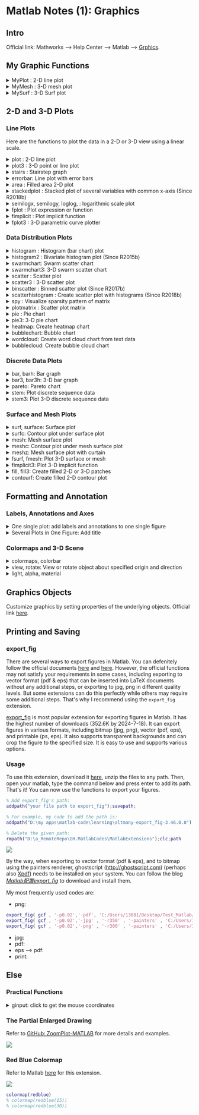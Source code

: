 # Matlab Notes (1): Graphics 

## Intro 

Official link: Mathworks --> Help Center --> Matlab --> [Grphics](https://www.mathworks.com/help/releases/R2022a/matlab/graphics.html?s_tid=CRUX_lftnav). 

## My Graphic Functions 

<!-- details begin -->
<details>
<summary><span class='Word'>MyPlot </span>: 2-D line plot</summary>

源代码：[here](https://github.com/YiDingg/Matlab/blob/main/MyPlot.m)

<div class="center"><img src="https://imagebank-0.oss-cn-beijing.aliyuncs.com/VS-PicGo/2024-07-24-19-58-16_MatlabNotes(1)-Graphics.png"/></div>

</details>

<!-- details begin -->
<details>
<summary><span class='Word'>MyMesh </span>: 3-D mesh plot</summary>

源代码：[here](https://github.com/YiDingg/Matlab/blob/main/MyMesh.m)

<!-- <div class="center"><img src="https://imagebank-0.oss-cn-beijing.aliyuncs.com/VS-PicGo/2024-07-24-20-52-34_MatlabNotes(1)-Graphics.png"/></div> -->
<div class="center"><img src="https://imagebank-0.oss-cn-beijing.aliyuncs.com/VS-PicGo/2024-07-24-21-03-47_MatlabNotes(1)-Graphics.jpg"/></div>

</details>

<!-- details begin -->
<details>
<summary><span class='Word'>MySurf </span>: 3-D Surf plot</summary>

源代码：[here](https://github.com/YiDingg/Matlab/blob/main/MySurf.m)

<div class="center"><img src="https://imagebank-0.oss-cn-beijing.aliyuncs.com/VS-PicGo/2024-07-24-21-03-37_MatlabNotes(1)-Graphics.png"/></div>

</details>

## 2-D and 3-D Plots

### Line Plots

Here are the functions to plot the data in a 2-D or 3-D view using a linear scale. 

<!-- details begin -->
<details>
<summary><span class='Word'> plot </span>: 2-D line plot</summary>

Official link [here](https://www.mathworks.com/help/releases/R2022a/matlab/ref/plot.html). And you can refer [here](https://www.mathworks.com/help/releases/R2022a/matlab/ref/matlab.graphics.chart.primitive.line-properties.html) for more line properties. 

<div class="center"><img src="https://imagebank-0.oss-cn-beijing.aliyuncs.com/VS-PicGo/2024-07-18-23-56-26_MatlabNotes(1)-Graphics.png"/></div>
<!-- <div class="center"><img src="https://imagebank-0.oss-cn-beijing.aliyuncs.com/VS-PicGo/2024-07-20-23-56-40_MatlabNotes(1)-Graphics.png"/></div> -->
<div class="center"><img src="https://imagebank-0.oss-cn-beijing.aliyuncs.com/VS-PicGo/2024-07-21-00-22-45_MatlabNotes(1)-Graphics.jpg"/></div>

```matlab
x = linspace(0,pi,50);
y_1 = sin(x);
y_2 = cos(x);
y_3 = cos(x.^2/5);
line_1 = plot(x,y_1)
hold on
line_2 = plot(x,y_2)
line_3 = plot(x,y_3)
hold off

% set axes properties

title('Title here, $y = f(x)$','Interpreter','latex')
xlabel('x axis')
ylabel('y axis')
text(x(4),y_1(4),'text')
% legend("y_1 = sin(x)",'y_2 = cos(x)','y_3 = cos(x^2/5)','Location','northoutside')
legend('$y_1 = sin(x)$','$y_2 = cos(x)$','$y_3 = cos(\frac{x^2}{5})$','Interpreter', 'latex', 'Location', 'best')
grid on % show the grid
axis on % show the axis
set(gca, 'YLimitMethod','padded', 'XLimitMethod','padded')

% set line properties

line_1.LineWidth = 1.3;
line_1.Color = 'blue';
line_1.Marker = '.';
line_1.MarkerSize = 8;
line_1.MarkerEdgeColor = 'b';

line_2.LineWidth = 1.3;
line_2.Color = 'red';
line_2.Marker = ">";
line_2.MarkerSize = 8;
line_2.MarkerEdgeColor = 'r';
line_2.MarkerIndices = 1:3:length(y_2); % set marker inteval 3

line_3.LineWidth = 1.3;
line_3.Color = 'black';
line_3.Marker = 's';
line_3.MarkerSize = 8;
line_3.MarkerFaceColor = 'yellow'
line_3.MarkerEdgeColor = 'black';
```
<!-- <div class="center"><img src="https://imagebank-0.oss-cn-beijing.aliyuncs.com/VS-PicGo/2024-07-18-21-41-47_MatlabNotes(1)-Graphics.png"/></div> -->
<!-- <div class="center"><img src="https://imagebank-0.oss-cn-beijing.aliyuncs.com/VS-PicGo/2024-07-18-22-05-30_MatlabNotes(1)-Graphics.png"/></div> -->
<!-- <div class="center"><img src="https://imagebank-0.oss-cn-beijing.aliyuncs.com/VS-PicGo/2024-07-18-22-39-44_MatlabNotes(1)-Graphics.png"/></div> -->

```matlab
x = linspace(0,25, 100);
y = sin(x/2);
r = x.^2/2;

ax = gca
yyaxis(ax,"left")
plot(x,y)
ylabel('Left Side')
hold on
yyaxis(ax,"right")
rl = ylabel('Right Side')
rl.Rotation = -90
rl.Position = [28  180]
plot(x,r)
hold off

title('Plots with Different y-Scales')
xlabel('Values from 0 to 25')

print2eps('C:/Users/13081/Desktop/Test_Matlab/Example_yyaxis')
eps2pdf('C:/Users/13081/Desktop/Test_Matlab/Example_yyaxis.eps','C:/Users/13081/Desktop/Test_Matlab/Example_yyaxis.pdf')
```

Refer [here](https://www.mathworks.com/help/releases/R2022a/matlab/examples.html?s_tid=CRUX_topnav&category=line-plots) for more examples. 


</details>

<!-- details begin -->
<details>
<summary><span class='Word'> plot3 </span>: 3-D point or line plot</summary>

Official link [here](https://www.mathworks.com/help/releases/R2022a/matlab/ref/plot3.html).
<div class="center"><img src="https://imagebank-0.oss-cn-beijing.aliyuncs.com/VS-PicGo/2024-07-18-22-19-45_MatlabNotes(1)-Graphics.png"/></div>

```matlab
t = 0:pi/500:pi;
xt1 = sin(t).*cos(10*t);
yt1 = sin(t).*sin(10*t);
zt1 = cos(t);

xt2 = sin(t).*cos(12*t);
yt2 = sin(t).*sin(12*t);
zt2 = cos(t);

p1 = plot3(xt1,yt1,zt1)
hold on 
p2 = plot3(xt2,yt2,zt2)
hold off

p1.LineWidth = 1.3;
p1.Color = 'blue';
p1.Marker = 'none';

p2.LineWidth = 1.3;
p2.Color = 'red';
p2.Marker = 'none';
```
</details>

<!-- details begin -->
<details>
<summary><span class='Word'>stairs </span>: Stairstep graph</summary>

Official link [here](https://www.mathworks.com/help/releases/R2022a/matlab/ref/stairs.html).
<div class="center"><img src="https://imagebank-0.oss-cn-beijing.aliyuncs.com/VS-PicGo/2024-07-18-22-44-05_MatlabNotes(1)-Graphics.png"/></div>

```matlab
X = linspace(0,1,30)';
Y = [cos(10*X), exp(X).*sin(10*X)];
h = stairs(X,Y);
hold on 
line = plot(X(:,1),Y(:,1))
hold off

h(1).Marker = 'o';
h(1).MarkerSize = 4;
h(1).LineStyle = "-."
h(2).Marker = 'o';
h(2).MarkerFaceColor = 'm';
```
</details>
<!-- details begin -->
<details>
<summary><span class='Word'> errorbar</span>: Line plot with error bars</summary>

Official link [here](https://www.mathworks.com/help/releases/R2022a/matlab/ref/errorbar.html).
<div class="center"><img src="https://imagebank-0.oss-cn-beijing.aliyuncs.com/VS-PicGo/2024-07-18-22-53-34_MatlabNotes(1)-Graphics.png"/></div>

```matlab
x = 1:10:100;
y = [20 30 45 40 60 65 80 75 95 90]; 
err = [5 8 2 9 3 3 8 3 9 3];
bar1 = errorbar(x,y,err)
hold on
y = 50*sin(x) + 50
err = [4 3 5 3 5 3 6 4 3 3];
bar2 = errorbar(x,y,err,'both','o')
x = 1:10:100;
y = [20 30 45 40 60 65 80 75 95 90];
yneg = [1 3 5 3 5 3 6 4 3 3];
ypos = [2 5 3 5 2 5 2 2 5 5];
xneg = [1 3 5 3 5 3 6 4 3 3];
xpos = [2 5 3 5 2 5 2 2 5 5];
bar3 = errorbar(x,y,yneg,ypos,xneg,xpos,'s')
hold off

bar1.LineWidth = 1.3;
bar1.Color = 'b'

bar3.MarkerSize = 10
bar3.MarkerEdgeColor = 'red'
```
</details>
<!-- details begin -->
<details>
<summary><span class='Word'> area </span>: Filled area 2-D plot</summary>

Official link [here](https://www.mathworks.com/help/releases/R2022a/matlab/ref/area.html).
<div class="center"><img src="https://imagebank-0.oss-cn-beijing.aliyuncs.com/VS-PicGo/2024-07-18-23-02-45_MatlabNotes(1)-Graphics.png"/></div>

```matlab
Y = [1, 5, 3;
     3, 2, 7;
     1, 5, 3;
     2, 6, 1];
Z = [1 3 2 3];
figure
basevalue = -4;
a = area(Y,basevalue)

a(1).LineWidth = 6
a(1).LineStyle = '--'
a(1).FaceColor = 'red'
a(2).FaceColor = 'blue'
a(2).FaceAlpha = 0.4
a(3).FaceColor = [0.4 0.4 0.4]

ax = gca; % current axes
ax.XGrid = 'on';
ax.Layer = 'top';   % put ax at the top layer (then you can see the grid)
```
</details>
<!-- details begin -->
<details>
<summary><span class='Word'> stackedplot </span>: Stacked plot of several variables with common x-axis (Since R2018b)</summary>

Official link [here]().
<div class="center"><img src="https://imagebank-0.oss-cn-beijing.aliyuncs.com/VS-PicGo/2024-07-18-23-57-30_MatlabNotes(1)-Graphics.png"/></div>

```matlab
X = 0:1:20
Y = randi(100,21,3) % create a 6*3 matrix, whose entries are random numbers in [1,100]
s = stackedplot(X,Y);
s.Title = 'Title here'
s.DisplayLabels = {'RH (%)','T/K','P (in Hg)'}  % use '{}' instead of '[]'
s.LineWidth = 1.3
s.LineProperties(1).LineWidth = 5
s.LineProperties(2).PlotType = 'scatter';
s.LineProperties(3).PlotType = 'stairs';
```
</details>

<!-- details begin -->
<details>
<summary><span class='Word'> semilogx, semilogy, loglog, </span>: logarithmic scale plot</summary>

Official link [here](https://www.mathworks.com/help/releases/R2022a/matlab/ref/loglog.html).
<div class="center"><img src="https://imagebank-0.oss-cn-beijing.aliyuncs.com/VS-PicGo/2024-07-19-00-05-06_MatlabNotes(1)-Graphics.png"/></div>

```matlab
x=1:1000;
y=x.^2+exp(x);
subplot(2,2,1)
plot(x,y,'r-')
subplot(2,2,2)
semilogx(x,y,'b-')
subplot(2,2,3)
semilogy(x,y,'m-')
subplot(2,2,4)
loglog(x,y,'k-')
```

</details>

<!-- details begin -->
<details>
<summary><span class='Word'> fplot </span>: Plot expression or function</summary>

Official link [here](https://www.mathworks.com/help/releases/R2022a/matlab/ref/fplot.html).
<div class="center"><img src="https://imagebank-0.oss-cn-beijing.aliyuncs.com/VS-PicGo/2024-07-19-00-11-41_MatlabNotes(1)-Graphics.png"/></div>

```matlab
% Use array operators instead of matrix operators for the best performance. For example, use .* (times) instead of * (mtimes).

subplot(2,2,1)
fplot(@(x) exp(x),[-3 0],'b')
hold on
fplot(@(x) cos(x),[0 3],'b')
hold off
grid on

subplot(2,2,2)
xt = @(t) cos(3*t);
yt = @(t) sin(2*t);
fplot(xt,yt)

subplot(2,2,3)
fp = fplot(@(x) sin(x))
fp.LineStyle = ':';
fp.Color = 'r';
fp.Marker = 'x';
fp.MarkerEdgeColor = 'b';

subplot(2,2,4)
fplot(@sin,[-2*pi 2*pi])
grid on
title('sin(x) from -2\pi to 2\pi')
xlabel('x');
ylabel('y');
ax = gca;
ax.XTick = -2*pi:pi/2:2*pi;
ax.XTickLabel = {'-2\pi','-3\pi/2','-\pi','-\pi/2','0','\pi/2','\pi','3\pi/2','2\pi'};
```
</details>

<!-- details begin -->
<details>
<summary><span class='Word'> fimplicit </span>: Plot implicit function</summary>

Official link [here](https://www.mathworks.com/help/releases/R2022a/matlab/ref/fimplicit.html).
<!-- <div class="center"><img src="https://imagebank-0.oss-cn-beijing.aliyuncs.com/VS-PicGo/2024-07-19-12-48-24_MatlabNotes(1)-Graphics.png"/></div> -->
<div class="center"><img src="https://imagebank-0.oss-cn-beijing.aliyuncs.com/VS-PicGo/2024-07-19-12-51-51_MatlabNotes(1)-Graphics.png"/></div>

```matlab
% Use array operators instead of matrix operators for the best performance. For example, use .* (times) instead of * (mtimes).

figure

fp = fimplicit(@(x,y) y.*sin(x) + x.*cos(y) - 1, [-7 7 -7 7])
hold on 
f2 = @(x,y) x.^2 + y.^2 - 8;
fimplicit(f2,'g','LineWidth',2)
hold off

axis square
fp.Color = 'r';
fp.LineStyle = '--';
fp.LineWidth = 2;
```
</details>

<!-- details begin -->
<details>
<summary><span class='Word'> fplot3 </span>: 3-D parametric curve plotter</summary>

Official link [here](https://www.mathworks.com/help/releases/R2022a/matlab/ref/fplot3.html).
<div class="center"><img src="https://imagebank-0.oss-cn-beijing.aliyuncs.com/VS-PicGo/2024-07-19-12-55-51_MatlabNotes(1)-Graphics.png"/></div>

```matlab
fplot3(@(t)sin(t), @(t)cos(t), @(t)t, [0 2*pi], 'LineWidth', 2)
hold on
fplot3(@(t)sin(t), @(t)cos(t), @(t)t, [2*pi 4*pi], '--or')
fplot3(@(t)sin(t), @(t)cos(t), @(t)t, [4*pi 6*pi], '-.*c')
hold off
```

</details>

### Data Distribution Plots

<!-- details begin -->
<details>
<summary><span class='Word'> histogram </span>: Histogram (bar chart) plot</summary>

Official link [here](https://www.mathworks.com/help/releases/R2022a/matlab/ref/matlab.graphics.chart.primitive.histogram.html).
<div class="center"><img src="https://imagebank-0.oss-cn-beijing.aliyuncs.com/VS-PicGo/2024-07-19-13-11-41_MatlabNotes(1)-Graphics.png"/></div>

```matlab
subplot(1,2,1)
x = randn(10000,1);
y = 1 + randn(5000,1);
h = histogram(x);
hold on

hh = histogram(y);

hold off

h.BinWidth = 0.5;
h.Normalization = 'probability'; % use probability normalization (概率归一化)
h.FaceColor = 'r';
h.EdgeColor = [0 0.5 0.5];

hh.BinWidth = 0.5;
hh.Normalization = 'probability'; % use probability normalization (概率归一化)


% bar chart information
h.Values
h.BinEdges
h.BinCounts

subplot(1,2,2)
h = histogram(x);
hold on
hh = histogram(y);
hold off

h.NumBins = 30;
hh.NumBins = 30;
```
</details>

<!-- details begin -->
<details>
<summary><span class='Word'> histogram2 </span>: Bivariate histogram plot (Since R2015b)</summary>

Official link [here](https://www.mathworks.com/help/releases/R2022a/matlab/ref/matlab.graphics.chart.primitive.histogram2.html).
<div class="center"><img src="https://imagebank-0.oss-cn-beijing.aliyuncs.com/VS-PicGo/2024-07-19-13-29-50_MatlabNotes(1)-Graphics.png"/></div>

```matlab
figure

ax1 = subplot(2,1,1)
x = randn(1000,1);
y = randn(1000,1);
h = histogram2(x, y);

h.NumBins = [30 20];
h.FaceColor = 'flat';
cb = colorbar;
cb.Location = 'eastoutside';
cb.LimitsMode = "auto";

ax2 = subplot(2,1,2)
histogram2(x, y, [30 20], 'DisplayStyle','tile', 'ShowEmptyBins','on');

ax1.FontSize = 20;
ax2.LineWidth = 8;
```
</details>

<!-- details begin -->
<details>
<summary><span class='Word'> swarmchart</span>: Swarm scatter chart</summary>

Official link [here](https://www.mathworks.com/help/releases/R2022a/matlab/ref/swarmchart.html).
<div class="center"><img src="https://imagebank-0.oss-cn-beijing.aliyuncs.com/VS-PicGo/2024-07-24-20-01-53_MatlabNotes(1)-Graphics.png"/></div>

```matlab
x1 = ones(1,500);
x2 = 2 * ones(1,500);
x3 = 3 * ones(1,500);
y1 = 2 * randn(1,500);
y2 = [randn(1,250) randn(1,250) + 4];
y3 = 5 * randn(1,500) + 5;

s1 = swarmchart(x1,y1,5)
hold on
swarmchart(x2,y2,5)
swarmchart(x3,y3,5)
hold off

s1.SizeData = linspace(0.1,20,500)
s1.MarkerEdgeColor = 'b'
```
</details>

<!-- details begin -->
<details>
<summary><span class='Word'> swarmchart3</span>: 	3-D swarm scatter chart</summary>

Official link [here](https://www.mathworks.com/help/releases/R2022a/matlab/ref/swarmchart3.html).
<div class="center"><img src="https://imagebank-0.oss-cn-beijing.aliyuncs.com/VS-PicGo/2024-07-19-21-12-13_MatlabNotes(1)-Graphics.png"/></div>

```matlab
x = [zeros(1,500) ones(1,500)];
y = randi(2,1,1000);
z = randn(1,1000).^2;
c = sqrt(z);
swarmchart3(x,y,z,50,c,'filled');
cb = colorbar;
cb.Location = 'eastoutside'
```
</details>

<!-- details begin -->
<details>
<summary><span class='Word'> scatter </span>: Scatter plot</summary>

Official link [here](https://www.mathworks.com/help/releases/R2022a/matlab/ref/scatter.html).
<div class="center"><img src="https://imagebank-0.oss-cn-beijing.aliyuncs.com/VS-PicGo/2024-07-19-13-36-02_MatlabNotes(1)-Graphics.png"/></div>

```matlab
figure 
x = linspace(0,3*pi,200);
y = cos(x) + rand(1,200);
sc = scatter(x,y);

sc.SizeData = linspace(1,100,200);
sc.CData = linspace(1,10,length(x));
sc.MarkerFaceColor = "flat"
```
</details>

<!-- details begin -->
<details>
<summary><span class='Word'> scatter3 </span>: 3-D scatter plot </summary>

Official link [here](https://www.mathworks.com/help/releases/R2022a/matlab/ref/scatter3.html).
<div class="center"><img src="https://imagebank-0.oss-cn-beijing.aliyuncs.com/VS-PicGo/2024-07-19-18-20-43_MatlabNotes(1)-Graphics.png"/></div>

```matlab
z = linspace(0,4*pi,250);
x = 2*cos(z) + rand(1,250);
y = 2*sin(z) + rand(1,250);
sc = scatter3(x,y,z,'filled');

sc.SizeData = linspace(1,20,250);
ax = gca
ax.View = [-30,10];
```
</details>

<!-- details begin -->
<details>
<summary><span class='Word'> binscatter </span>: 	Binned scatter plot (Since R2017b)</summary>

Official link [here](https://www.mathworks.com/help/releases/R2022a/matlab/ref/binscatter.html).
<div class="center"><img src="https://imagebank-0.oss-cn-beijing.aliyuncs.com/VS-PicGo/2024-07-19-20-19-11_MatlabNotes(1)-Graphics.jpg"/></div>

```matlab
x = randn(1e5,1);
y = randn(1e5,1);
graph = binscatter(x,y)

graph.NumBins = [150 150]
graph.ShowEmptyBins = 'on';

ax = gca;
ax.SortMethod = "childorder"
axis(ax,'equal') 
colormap(ax,"hot")


% export_fig is not working for binscatter, so we use print2eps and eps2pdf instead.
% export_fig( gcf , '-png' , '-r200' , '-painters' , 'C:/Users/13081/Desktop/Test_Matlab/Example_binscatter');
% export_fig( gcf , '-png' , '-r200' , '-painters' , 'C:/Users/13081/Desktop/Test_Matlab/Example_binscatter');
print2eps 'C:/Users/13081/Desktop/Test_Matlab/Example_binscatter'
eps2pdf('C:/Users/13081/Desktop/Test_Matlab/Example_binscatter.eps','C:/Users/13081/Desktop/Test_Matlab/Example_binscatter.pdf')
```
</details>

<!-- details begin -->
<details>
<summary><span class='Word'> scatterhistogram </span>: Create scatter plot with histograms (Since R2018b)</summary>

Official link [here](https://www.mathworks.com/help/releases/R2022a/matlab/ref/scatterhistogram.html).
<div class="center"><img src="https://imagebank-0.oss-cn-beijing.aliyuncs.com/VS-PicGo/2024-07-19-21-53-30_MatlabNotes(1)-Graphics.png"/></div>

```matlab
xvalues = [7 6 5 6.5 9 7.5 8.5 7.5 10 8];
yvalues = categorical({'onsale','regular','onsale','onsale', ...
    'regular','regular','onsale','onsale','regular','regular'});
grpvalues = {'Red','Black','Blue','Red','Black','Blue','Red', ...
    'Red','Blue','Black'};
s = scatterhistogram(xvalues,yvalues,'GroupData',grpvalues);

s.Title = 'Shoe Sales';
s.XLabel = 'Shoe Size';
s.YLabel = 'Price';
s.LegendTitle = 'Shoe Color';

s.Color = {'Red','Black','Blue'};
s.BinWidths = 1;
```
</details>

<!-- details begin -->
<details>
<summary><span class='Word'> spy </span>: Visualize sparsity pattern of matrix</summary>

Official link [here](https://www.mathworks.com/help/releases/R2022a/matlab/ref/spy.html).
<div class="center"><img src="https://imagebank-0.oss-cn-beijing.aliyuncs.com/VS-PicGo/2024-07-19-20-31-28_MatlabNotes(1)-Graphics.png"/></div>

```matlab
B = bucky;
spy(B)
```
</details>

<!-- details begin -->
<details>
<summary><span class='Word'> plotmatrix </span>: Scatter plot matrix</summary>

Official link [here](https://www.mathworks.com/help/releases/R2022a/matlab/ref/plotmatrix.html).
<div class="center"><img src="https://imagebank-0.oss-cn-beijing.aliyuncs.com/VS-PicGo/2024-07-19-20-38-03_MatlabNotes(1)-Graphics.png"/></div>

```matlab
X = randn(50,3);  
plotmatrix(X)
```
</details>


<!-- details begin -->
<details>
<summary><span class='Word'>pie </span>: Pie chart</summary>

Official link [here](https://www.mathworks.com/help/releases/R2022a/matlab/ref/pie.html).
<div class="center"><img src="https://imagebank-0.oss-cn-beijing.aliyuncs.com/VS-PicGo/2024-07-19-20-49-59_MatlabNotes(1)-Graphics.png"/></div>

```matlab
X = 1:3;
explode = [0 1 0]
labels = {'Taxes','Expenses','Profit'};
p = pie(X,explode,labels);

t = p(6);
t.BackgroundColor = 'cyan';
t.EdgeColor = 'red';
t.FontSize = 14;

p(1).FaceColor = 'r'
p(2).String = 'new name here'
p(2).Color = 'r'
```
</details>

<!-- details begin -->
<details>
<summary><span class='Word'> pie3</span>: 3-D pie chart</summary>

Official link [here](https://www.mathworks.com/help/releases/R2022a/matlab/ref/pie3.html).
<div class="center"><img src="https://imagebank-0.oss-cn-beijing.aliyuncs.com/VS-PicGo/2024-07-19-20-57-39_MatlabNotes(1)-Graphics.png"/></div>

```matlab
X = 1:3;
explode = [0 1 0]
labels = {'Taxes','Expenses','Profit'};
p = pie3(X,explode,labels);
le = legend(labels);
le.Location = 'best';

t = p(6);
t.FaceColor = 'blue';
t.EdgeColor = 'red';
t.MarkerSize = 50;

p(1).MarkerFaceColor = 'white';
p(3).FaceColor = 'w';
p(2).FaceColor = 'black';
p(4).String = 'new name here'
```
</details>

<!-- details begin -->
<details>
<summary><span class='Word'>heatmap</span>: Create heatmap chart</summary>

Official link [here](https://www.mathworks.com/help/releases/R2022a/matlab/ref/heatmap.html).
<div class="center"><img src="https://imagebank-0.oss-cn-beijing.aliyuncs.com/VS-PicGo/2024-07-19-21-51-03_MatlabNotes(1)-Graphics.png"/></div>

```matlab
cdata = [45 60 32; 43 54 76; 32 94 68; 23 95 58];
xvalues = {'Small','Medium','Large'};
yvalues = {'Green','Red','Blue','Gray'};
h = heatmap(xvalues,yvalues,cdata);

h.Title = 'T-Shirt Orders';
h.XLabel = 'Sizes';
h.YLabel = 'Colors';
``` 
</details>

<!-- details begin -->
<details>
<summary><span class='Word'>bubblechart</span>: Bubble chart</summary>

Official link [here](https://www.mathworks.com/help/releases/R2022a/matlab/ref/bubblechart.html).
<div class="center"><img src="https://imagebank-0.oss-cn-beijing.aliyuncs.com/VS-PicGo/2024-07-19-22-08-52_MatlabNotes(1)-Graphics.png"/></div>

```matlab
x = 1:20;
y = rand(1,20);
sz = rand(1,20);
c = 1:20;
bc = bubblechart(x,y,sz,c);
bc.MarkerEdgeColor = 'red'

xlabel('Number of Industrial Sites')
ylabel('Contamination Level')
le = bubblelegend('Town Population','Location','eastoutside')
le.Color = 'red'
le.TextColor = 'white'
le.EdgeColor = 'blue'
``` 
</details>

<!-- details begin -->
<details>
<summary><span class='Word'> wordcloud</span>: Create word cloud chart from text data</summary>

Official link [here](https://www.mathworks.com/help/releases/R2022a/matlab/ref/wordcloud.html).
<div class="center"><img src="https://imagebank-0.oss-cn-beijing.aliyuncs.com/VS-PicGo/2024-07-19-22-00-06_MatlabNotes(1)-Graphics.png"/></div>

```matlab
sonnets = string(fileread('sonnets.txt'));
extractBefore(sonnets,"II")
punctuationCharacters = ["." "?" "!" "," ";" ":"];
sonnets = replace(sonnets,punctuationCharacters," ");
words = split(join(sonnets));
words(strlength(words)<5) = [];
words = lower(words);
words(1:10)
[numOccurrences,uniqueWords] = histcounts(categorical(words));
figure
wordcloud(uniqueWords,numOccurrences);
title("Sonnets Word Cloud")
```
</details>


<!-- details begin -->
<details>
<summary><span class='Word'> bubblecloud</span>: Create bubble cloud chart</summary>

Official link [here](https://www.mathworks.com/help/releases/R2022a/matlab/ref/bubblecloud.html).
<div class="center"><img src="https://imagebank-0.oss-cn-beijing.aliyuncs.com/VS-PicGo/2024-07-19-22-01-39_MatlabNotes(1)-Graphics.png"/></div>

```matlab
c = categorical(["Pumpkin" "Princess" "Princess" "Princess" "Spooky Monster" ...
    "Spooky Monster" "Spooky Monster" "Spooky Monster" "Spooky Monster"]);
[sz,labels] = histcounts(c);
bubblecloud(sz,labels)
```
</details>

### Discrete Data Plots

<!-- details begin -->
<details>
<summary><span class='Word'>bar, barh</span>: 	Bar graph</summary>

Official link [here](https://www.mathworks.com/help/releases/R2022a/matlab/ref/bar.html).
<!-- <div class="center"><img src="https://imagebank-0.oss-cn-beijing.aliyuncs.com/VS-PicGo/2024-07-19-22-22-55_MatlabNotes(1)-Graphics.png"/></div> -->
<div class="center"><img src="https://imagebank-0.oss-cn-beijing.aliyuncs.com/VS-PicGo/2024-07-19-22-24-52_MatlabNotes(1)-Graphics.png"/></div>

```matlab
subplot(2,2,1)
x = 1900:10:2000;
y = [75 91 105 123.5 131 150 179 203 226 249 281.5];
b = bar(x,y);
b.BarWidth = 0.4

subplot(2,2,2)
y = [2 2 3; 2 5 6; 2 8 9; 2 11 12];
b2 = bar([1920 1950 1980],y)
b2(1).FaceColor = 'r'
b2(2).FaceColor = 'b'

subplot(2,2,3)
b3 = bar([1920 1950 1980],y,'stacked');

subplot(2,2,4)
x = [1980 1990 2000];
y = [40 50 63 52; 42 55 50 48; 30 20 44 40];
barh(x,y)
xlabel('Snowfall')
ylabel('Year')
le = legend({'Springfield','Fairview','Bristol','Jamesville'})
le.Location = 'northoutside'
```
</details>

<!-- details begin -->
<details>
<summary><span class='Word'>bar3, bar3h</span>: 3-D bar graph</summary>

Official link [here](https://www.mathworks.com/help/releases/R2022a/matlab/ref/bar3.html).
<div class="center"><img src="https://imagebank-0.oss-cn-beijing.aliyuncs.com/VS-PicGo/2024-07-19-22-37-05_MatlabNotes(1)-Graphics.png"/></div>

```matlab
figure
y = 0:pi/8:4*pi;
z = [sin(y')/4 sin(y')/2 sin(y')];
ba = bar3(y,z,0.5)
ba(1).FaceColor = 'k';
ba(2).FaceColor = 'white';
ba(3).FaceColor = [.5 .7 .8];
```
</details>

<!-- details begin -->
<details>
<summary><span class='Word'>pareto</span>: Pareto chart</summary>

Official link [here](https://www.mathworks.com/help/releases/R2022a/matlab/ref/pareto.html).
<div class="center"><img src="https://imagebank-0.oss-cn-beijing.aliyuncs.com/VS-PicGo/2024-07-19-22-37-59_MatlabNotes(1)-Graphics.png"/></div>

```matlab
y = [20 30 10 55 5];
[charts, ax] = pareto(y);
charts(1).FaceColor = [0.50  0.37  0.60];
charts(2).Color = [0 0.50 0.10];
ax(1).YColor = [0.50 0.37 0.60];
ax(2).YColor = [0 0.50 0.10];
grid on
```
</details>

<!-- details begin -->
<details>
<summary><span class='Word'>stem</span>: Plot discrete sequence data</summary>

Official link [here]().
<div class="center"><img src="https://imagebank-0.oss-cn-beijing.aliyuncs.com/VS-PicGo/2024-07-19-22-42-13_MatlabNotes(1)-Graphics.png"/></div>

```matlab
figure
X = linspace(0,2*pi,50)';
Y = (exp(X).*sin(X));
s = stem(X,Y,':diamondr')
s.MarkerFaceColor = 'black'
```
</details>

<!-- details begin -->
<details>
<summary><span class='Word'>stem3</span>: Plot 3-D discrete sequence data</summary>

Official link [here](https://www.mathworks.com/help/releases/R2022a/matlab/ref/stem3.html).
<div class="center"><img src="https://imagebank-0.oss-cn-beijing.aliyuncs.com/VS-PicGo/2024-07-19-22-52-32_MatlabNotes(1)-Graphics.png"/></div>

```matlab
X = linspace(-2,2,50);
Y = X.^3;
Z = exp(X);
tiledlayout(2,1)

ax2 = nexttile;  
stem3(ax2,X,Y,Z)

ax3 = nexttile;  
stem3(ax3,X,Y,Z)
ax3.View = [0 0]
```
</details>

### Surface and Mesh Plots

<!-- details begin -->
<details>
<summary><span class='Word'>surf, surface</span>: Surface plot</summary>

Official link [here](https://www.mathworks.com/help/releases/R2022a/matlab/ref/surf.html).
<div class="center"><img src="https://imagebank-0.oss-cn-beijing.aliyuncs.com/VS-PicGo/2024-07-27-18-11-34_MatlabNotes(1)-Graphics.png"/></div>
<!-- <div class="center"><img src="https://imagebank-0.oss-cn-beijing.aliyuncs.com/VS-PicGo/2024-07-27-18-06-14_MatlabNotes(1)-Graphics.jpg"/></div> -->
<!-- <div class="center"><img src="https://imagebank-0.oss-cn-beijing.aliyuncs.com/VS-PicGo/2024-07-27-13-49-34_MatlabNotes(1)-Graphics.jpg"/></div> -->
<div class="center"><img src="https://imagebank-0.oss-cn-beijing.aliyuncs.com/VS-PicGo/2024-07-20-00-22-49_MatlabNotes(1)-Graphics.png"/></div>

``` matlab
figure
[X, Y, Z] = peaks;
s1 = surf(X,Y,Z,'EdgeColor','none');
s1.FaceColor = "interp";
hold on
zpos = -15  % 底图竖坐标
s2 = surf(X,Y,zpos*ones(size(X)),Z,'EdgeColor','none'); % Z 矩阵作为颜色项
s2.FaceColor = "interp";
hold off
colorbar
colormap("turbo")
hTitle = title('Surface with bottom');
hXLabel = xlabel('x');
hYLabel = ylabel('y');
hZLabel = zlabel('z');
view(-58,25)
```


```matlab
[X,Y] = meshgrid(1:0.25:10,1:0.5:20);
Z = sin(X) + cos(Y);

figure
tiledlayout(2,2)

nexttile
s = surf(X,Y,Z);
ax1 = gca;
ax1.View = [40 50];
cb = colorbar;
cb.Location = "eastoutside"

s.FaceColor = "interp";  % interpolate the colormap across the surface face
s.EdgeColor = "none";
colormap(ax1,"hot")

nexttile
s = surface(X,Y,Z);
ax1 = gca;
view(2) % Display the plot in a 2-D view.

s.FaceColor = "interp";  % interpolate the colormap across the surface face
s.EdgeColor = "none";
colormap(ax1,"hot")


nexttile
s = surf(X,Y,Z);
ax2 = gca;
ax2.View = [40 50];
colormap(ax2,"hot")

s.FaceColor = "interp";  % interpolate the colormap across the surface face
s.EdgeColor = "none";
light               % create a light
lighting gouraud    % preferred method for lighting curved surfaces
material dull    % set material to be dull, no specular highlights


nexttile
s = surf(X,Y,Z);

ax2 = gca;
view(2) % Display the plot in a 2-D view.
s.FaceColor = "interp";  % interpolate the colormap across the surface face
```
</details>

<!-- details begin -->
<details>
<summary><span class='Word'>surfc</span>: Contour plot under surface plot</summary>

Official link [here](https://www.mathworks.com/help/releases/R2022a/matlab/ref/surfc.html).
<div class="center"><img src="https://imagebank-0.oss-cn-beijing.aliyuncs.com/VS-PicGo/2024-07-20-00-25-46_MatlabNotes(1)-Graphics.png"/></div>

```matlab
figure
[X,Y] = meshgrid(-3:.125:3);
Z = peaks(X,Y);
C = X.*Y;
surfc(X,Y,Z,C)
colorbar
view([-40 -60 20])
```
</details>

<!-- details begin -->
<details>
<summary><span class='Word'>mesh</span>: Mesh surface plot</summary>

Official link [here](https://www.mathworks.com/help/releases/R2022a/matlab/ref/mesh.html).
<div class="center"><img src="https://imagebank-0.oss-cn-beijing.aliyuncs.com/VS-PicGo/2024-07-20-00-35-11_MatlabNotes(1)-Graphics.jpg"/></div>



```matlab
tiledlayout(2,1)

nexttile
[X,Y] = meshgrid(-8:.5:8);
R = sqrt(X.^2 + Y.^2) + eps;
Z = sin(R)./R;
m = mesh(X,Y,Z)
colorbar 

nexttile
[X,Y] = meshgrid(-8:.5:8);
R = sqrt(X.^2 + Y.^2) + eps;
Z = sin(R)./R;
m = mesh(X,Y,Z)
m.EdgeColor = "none"
m.FaceColor = "interp"
colorbar 
```
</details>

<!-- details begin -->
<details>
<summary><span class='Word'>meshc</span>: Contour plot under mesh surface plot</summary>

Official link [here](https://www.mathworks.com/help/releases/R2022a/matlab/ref/meshc.html).
<div class="center"><img src="https://imagebank-0.oss-cn-beijing.aliyuncs.com/VS-PicGo/2024-07-20-00-37-49_MatlabNotes(1)-Graphics.jpg"/></div>

```matlab
figure
[X,Y] = meshgrid(-3:.125:3);
Z = peaks(X,Y);
C = X.*Y;
meshc(X,Y,Z,C)
colorbar
```
</details>

<!-- details begin -->
<details>
<summary><span class='Word'>meshz</span>: Mesh surface plot with curtain</summary>

Official link [here](https://www.mathworks.com/help/releases/R2022a/matlab/ref/meshz.html).
<div class="center"><img src="https://imagebank-0.oss-cn-beijing.aliyuncs.com/VS-PicGo/2024-07-20-00-38-26_MatlabNotes(1)-Graphics.jpg"/></div>

```matlab
figure
[X,Y] = meshgrid(-3:.125:3);
Z = peaks(X,Y);
C = X.*Y;
meshz(X,Y,Z,C)
colorbar
```
</details>

<!-- details begin -->
<details>
<summary><span class='Word'>fsurf, fmesh</span>: Plot 3-D surface or mesh</summary>

Official link [here](https://www.mathworks.com/help/releases/R2022a/matlab/ref/fsurf.html).
<!-- <div class="center"><img src="https://imagebank-0.oss-cn-beijing.aliyuncs.com/VS-PicGo/2024-07-20-17-02-12_MatlabNotes(1)-Graphics.jpg"/></div> -->
<div class="center"><img src="https://imagebank-0.oss-cn-beijing.aliyuncs.com/VS-PicGo/2024-07-20-17-18-40_MatlabNotes(1)-Graphics.jpg"/></div>

```matlab
figure

t = tiledlayout(4,2)

nexttile(1,[2 2])
f1 = @(x,y) erf(x)+cos(y);  
fs1 = fsurf(f1,[-5 0 -5 5]);
hold on
f2 = @(x,y) sin(x)+cos(y);
fs2 = fsurf(f2,[0 5 -5 5]);
hold off

% surface properties

fs1.EdgeColor = 'none';
fs2.ShowContours = 'on' % show the contour 
fs2.EdgeColor = 'none';
camlight

% axes properties

xlim([-5 5])
xlabel('$x$','Interpreter','latex')
ylabel('$y$','Interpreter','latex')
zlabel('$z$','Interpreter','latex','Rotation',0)


nexttile(5,[2 2])
f1 = @(x,y) erf(x)+cos(y);  
fm1 = fmesh(f1,[-5 0 -5 5]);
hold on
f2 = @(x,y) sin(x)+cos(y);
fm2 = fmesh(f2,[0 5 -5 5]);
hold off

xlim([-5 5])
xlabel('$x$','Interpreter','latex')
ylabel('$y$','Interpreter','latex')
zlabel('$z$','Interpreter','latex','Rotation',0)

fm2.ShowContours = 'on';

% tile properties

title(t,'title here')
```
</details>

<!-- details begin -->
<details>
<summary><span class='Word'>fimplicit3</span>: 	Plot 3-D implicit function</summary>

Official link [here](https://www.mathworks.com/help/releases/R2022a/matlab/ref/fimplicit3.html).
<div class="center"><img src="https://imagebank-0.oss-cn-beijing.aliyuncs.com/VS-PicGo/2024-07-20-17-06-05_MatlabNotes(1)-Graphics.jpg"/></div>

```matlab
figure

f = @(x,y,z) x.^2 + y.^2 - z.^2;
fin = fimplicit3(f);

% properties (similar with function fsurf)
fin.EdgeColor = "none";
camlight
```
</details>

<!-- details begin -->
<details>
<summary><span class='Word'>fill, fill3</span>: Create filled 2-D or 3-D patches</summary>

Official link [here](https://www.mathworks.com/help/releases/R2022a/matlab/ref/fill.html).
<div class="center"><img src="https://imagebank-0.oss-cn-beijing.aliyuncs.com/VS-PicGo/2024-07-20-17-16-53_MatlabNotes(1)-Graphics.png"/></div>

```matlab
figure 

nexttile
x = linspace(0,1.5*pi, 100);
y = sin(x);

fillx = [x 0]
filly = [y -1]

plot(x,y)
fi = fill(fillx,filly,[0 0 0])
pbaspect([2 2 1])

nexttile
x = [0 1; 1.5 2.5; 3 4];
y = [4 4; 2.5 2.5; 1 1];
z = [0 0; 2 2; 0 0];
c = [1 0];
p = fill3(x,y,z,c);
p(1).FaceAlpha = 0.5;

pbaspect([1 1 0.5])
```
</details>

<!-- details begin -->
<details>
<summary><span class='Word'>contourf</span>: Create filled 2-D contour plot</summary>

<div class="center"><img src="https://imagebank-0.oss-cn-beijing.aliyuncs.com/VS-PicGo/2024-07-24-14-10-23_MatlabNotes(1)-Graphics.png"/></div>

```matlab
xvec = linspace(0,75);
yvec = linspace(0,75);
[x,y] = meshgrid(xvec,yvec);
distance = sqrt((x-X(1)).^2 + (y-Y(1)).^2)+...
    sqrt((x-X(2)).^2 + (y-Y(2)).^2)+...
    sqrt((x-X(3)).^2 + (y-Y(3)).^2);
contourf(x,y,distance)
ylabel("Y")
xlabel("X")
colorbar
```
</details>

## Formatting and Annotation

### Labels, Annotations and Axes

<!-- details begin -->
<details>
<summary><span class='Word'>One single plot</span>: add labels and annotations to one single figure</summary>

Official link [here](https://www.mathworks.com/help/releases/R2022a/matlab/ref/title.html).

If you need to put the title below the plot, just cancel the title and add title in your Latex file.

<!-- <div class="center"><img src="https://imagebank-0.oss-cn-beijing.aliyuncs.com/VS-PicGo/2024-07-20-22-20-00_MatlabNotes(1)-Graphics.jpg"/></div> -->
<div class="center"><img src="https://imagebank-0.oss-cn-beijing.aliyuncs.com/VS-PicGo/2024-07-20-22-33-44_MatlabNotes(1)-Graphics.png"/></div>

```matlab
figure
x = linspace(0,pi,50);
y_1 = sin(x);
y_2 = cos(x);
y_3 = cos(x.^2/5);
line_1 = plot(x,y_1);
hold on
line_2 = plot(x,y_2);
line_3 = plot(x,y_3);
hold off

% add labels and annotations

    ax = gca;   % get the axes

    % set title
        ax.Title.String = {['Figure 1: ' date] 'here is the second line'};  % the date function returns text with today's date.
        ax.Title.FontName = 'times new roman';
        ax.TitleFontWeight = "bold";
        ax.Title.Position 
        ax.Title.FontSize = 20;
        ax.Subtitle.String = 'here is the subtitle';
        ax.SubtitleFontWeight = "normal";

    % set labels
        ax.YLabel.String = 'y axis here, $y=x^2$';
        ax.YLabel.Interpreter = 'latex';
        ax.XLabel.String = {'x axis here, $x = \sqrt{y}$' 'secend line'};
        ax.XLabel.Interpreter = 'latex';

    % set legends
        legend(ax,'$y_1 = sin(x)$','$y_2 = cos(x)$','$y_3 = cos(\frac{x^2}{5})$'); % use the function legend to add legend
        ax.Legend.Interpreter = "latex";
        ax.Legend.FontSize = 13;
        ax.Legend.Location = "best";
        ax.Legend.AutoUpdate = 'off';    % avoid line added being added in the legend 

    % set axes limits and aspect ratios
        ax.XLim = [0 6];
        ax.XLimitMethod = "tight";
        ax.YLimitMethod = "padded";
        ax.Box = 'off';
        ax.DataAspectRatio 
        ax.PlotBoxAspectRatio

    % add lines
        xl1 = xline(3);
        xl1.LineWidth = 1.3;
        xl1.Label = 'xline1 is here';
        xl1.FontAngle = "italic";
        xl1.LabelVerticalAlignment = "middle";
        xl1.LabelHorizontalAlignment = "center";
        xl1.LabelOrientation = "horizontal";
        xl2 = xline(x(25));
        yl = yline(0);

    % add text
        text(x(4),y_1(4),'here is one text')
        % gtext('by your mouse') % add text by your mouse

    % grid lines and tick values
        grid(ax,"on")  
        ax.GridLineStyle = "--";
        ax.XGrid = "off";

    % tick values
        ax.XTickLabelRotation = 45;
        ax.XTick = linspace(0,6,13);
        % ax.XTickLabel = linspace(0,6,13)
        ax.YMinorTick = 'on';
        
    % show the axis
        axis on % show the axis

    % add annotation
        x = [0.3,0.5];
        y = [0.4,0.5];
        a = annotation('textarrow',x,y);
        a.Color = 'b';
        a.FontSize = 14;
        a.Interpreter = "latex";
        a.String = 'here is $y_1 = sin(x)$';
        dim = [.4 .4 .25 .15];
        b = annotation('ellipse',dim);

% set line properties

    line_1.LineWidth = 1.3;
    line_1.Color = 'blue';
    line_1.Marker = '.';
    line_1.MarkerSize = 8;
    line_1.MarkerEdgeColor = 'b';

    line_2.LineWidth = 1.3;
    line_2.Color = 'red';
    line_2.Marker = ">";
    line_2.MarkerSize = 8;
    line_2.MarkerEdgeColor = 'r';
    line_2.MarkerIndices = 1:3:length(y_2); % set marker inteval 3

    line_3.LineWidth = 1.3;
    line_3.Color = 'black';
    line_3.Marker = 's';
    line_3.MarkerSize = 8;
    line_3.MarkerFaceColor = 'yellow';
    line_3.MarkerEdgeColor = 'black';
```
</details>


<!-- details begin -->
<details>
<summary><span class='Word'>Several Plots in One Figure</span>: Add title</summary>

Official link [here](https://www.mathworks.com/help/releases/R2022a/matlab/ref/title.html).
<div class="center"><img src="https://imagebank-0.oss-cn-beijing.aliyuncs.com/VS-PicGo/2024-07-20-22-35-00_MatlabNotes(1)-Graphics.png"/></div>

```matlab
figure
subplot(2,2,1)
t1 = title('First Subplot');
st1 = subtitle("First Subplot's subtitle");
subplot(2,2,2)
title('Second Subplot')
subplot(2,2,3)
title('Third Subplot')
subplot(2,2,4)
title('Fourth Subplot')

sgt = sgtitle('Subplot Grid Title');

t1.Color = 'r';
t1.FontSize = 15;
st1.FontSize = 4;
sgt.FontSize = 20;
```
</details>

### Colormaps and 3-D Scene

<!-- details begin -->
<details>
<summary><span class='Word'>colormaps, colorbar</span> </summary>

Official link [here](https://www.mathworks.com/help/releases/R2022a/matlab/ref/colormap.html).

<div class="center"><img src="https://imagebank-0.oss-cn-beijing.aliyuncs.com/VS-PicGo/2024-07-20-23-14-03_MatlabNotes(1)-Graphics.jpg"/></div>
<div class="center"><img src="https://imagebank-0.oss-cn-beijing.aliyuncs.com/VS-PicGo/2024-07-20-22-53-06_MatlabNotes(1)-Graphics.jpg"/></div>
<div class="center"><img src="https://imagebank-0.oss-cn-beijing.aliyuncs.com/VS-PicGo/2024-07-21-00-17-34_MatlabNotes(1)-Graphics.jpg"/></div>


```matlab
figure

% one plot
    c = nexttile;
    m3 = mesh(peaks);

    % settings
        c.PlotBoxAspectRatio = [2 2 1.2];
        c.Colormap = parula;
        colorbar(c,"eastoutside")
        brighten(0.6)

% one plot
    d = nexttile    
    m4 = mesh(peaks);

    % settings
        d.PlotBoxAspectRatio = [2 2 1.2];
        d.Colormap = parula;
        colorbar(d,"eastoutside")
      
% one plot  
    a = nexttile;
    m1 = mesh(peaks);

    % settings
        a.PlotBoxAspectRatio = [2 2 1.2];
        a.Colormap = autumn;
        ac = colorbar(a,"eastoutside")
        ac.Ticks = linspace(-10,10,11)

% one plot
    b = nexttile;
    m2 = mesh(peaks);

    % settings
        b.PlotBoxAspectRatio = [2 2 1.2];
        b.Colormap = autumn(3);
        colorbar(b,"eastoutside")
```
</details>

<!-- details begin -->
<details>
<summary><span class='Word'>view, rotate</span>: View or rotate object about specified origin and direction</summary>

Official link [here](https://www.mathworks.com/help/releases/R2022a/matlab/ref/view.html).
<div class="center"><img src="https://imagebank-0.oss-cn-beijing.aliyuncs.com/VS-PicGo/2024-07-20-23-28-02_MatlabNotes(1)-Graphics.jpg"/></div>

```matlab
figure
[X,Y,Z] = peaks;

a = nexttile;
surf(X,Y,Z);
xlabel('X')
ylabel('Y')
zlabel('Z')
    a.View
    

b = nexttile;
surf(X,Y,Z)
xlabel('X')
ylabel('Y')
zlabel('Z')
view(b,[90 0])

c = nexttile;
surf(X,Y,Z)
xlabel('X')
ylabel('Y')
zlabel('Z')
view(c,[45 -30 20])

nexttile
d = surf(peaks(30));
xlabel('X')
ylabel('Y')
zlabel('Z')
    direction = [1 0 0];
    rotate(d,direction,-10)  % Rotate the surface plot -10 degrees around its x-axis.
```
</details>


<!-- details begin -->
<details>
<summary><span class='Word'>light, alpha, material</span></summary>

Official link [here](https://www.mathworks.com/help/releases/R2022a/matlab/ref/light.html).
<div class="center"><img src="https://imagebank-0.oss-cn-beijing.aliyuncs.com/VS-PicGo/2024-07-20-23-45-10_MatlabNotes(1)-Graphics.jpg"/></div>

```matlab
figure

a = nexttile;
sa = surf(peaks(25));
xlabel('X')
ylabel('Y')
zlabel('Z')
    sa.EdgeColor = "none";
    camlight(a) % Create or move light object in camera coordinates

b = nexttile;
sb = surf(peaks(25));
xlabel('X')
ylabel('Y')
zlabel('Z')
    sb.EdgeColor = "none";
    light(b)    % Create light

c = nexttile;
sc = surf(peaks(25));
xlabel('X')
ylabel('Y')
zlabel('Z')
shading(c,"interp")

d = nexttile;
sd = surf(peaks(25));
xlabel('X')
ylabel('Y')
zlabel('Z')
    sd.FaceColor = "interp";
    sd.EdgeColor = "none";

e = nexttile;
se = surf(peaks(25));
xlabel('X')
ylabel('Y')
zlabel('Z')
    se.EdgeColor = "none";
    camlight(e) % Create or move light object in camera coordinates
    material dull;  % low reflectance

f = nexttile;
sf = surf(peaks(25));
xlabel('X')
ylabel('Y')
zlabel('Z')
    sf.EdgeColor = "none";
    camlight(f) % Create or move light object in camera coordinates
    alpha(f,0.5)
```
</details>

## Graphics Objects

Customize graphics by setting properties of the underlying objects. Official link [here](https://www.mathworks.com/help/releases/R2022a/matlab/graphics-objects.html).

## Printing and Saving

### export_fig

There are several ways to export figures in Matlab. You can defenitely follow the official documents [here](https://www.mathworks.com/help/releases/R2022a/matlab/creating_plots/saving-your-work.html) and [here](https://www.mathworks.com/help/releases/R2022a/matlab/printing-and-exporting.html?s_tid=CRUX_lftnav). However, the official functions may not satisfy your requirements in some cases, including exporting to vector format (pdf & eps) that can be inserted into LaTeX documents without any additional steps, or exporting to jpg, png in different quality levels. But some extensions can do this perfectly while others may require some additional steps. That's why I recommend using the `export_fig` extension.

[export_fig](https://ww2.mathworks.cn/matlabcentral/fileexchange/23629-export_fig) is most popular extension for exporting figures in Matlab. It has the highest number of downloads (352.6K by 2024-7-18). It can export figures in various formats, including bitmap (jpg, png), vector (pdf, eps), and printable (ps, eps). It also supports transparent backgrounds and can crop the figure to the specified size. It is easy to use and supports various options.

### Usage

To use this extension, download it [here](https://www.mathworks.com/matlabcentral/fileexchange/23629-export_fig), unzip the files to any path. Then, open your matlab, type the command below and press enter to add its path.  That's it! You can now use the functions to export your figures. 

```matlab
% Add export_fig's path:
addpath("your file path to export_fig");savepath;

% For example, my code to add the path is:
addpath("D:\my apps\matlab-code\learning\altmany-export_fig-3.46.0.0");savepath;

% Delete the given path: 
rmpath("D:\a_RemoteRepo\GH.MatlabCodes\MatlabExtensions");clc;path
```

<div class="center"><img src="https://imagebank-0.oss-cn-beijing.aliyuncs.com/VS-PicGo/2024-07-18-18-28-27_MatlabNotes(1)-Graphics.jpeg"/></div>

<!-- <div class="center"><img src="https://imagebank-0.oss-cn-beijing.aliyuncs.com/VS-PicGo/2024-07-18-13-01-25_MatlabNotes(1)-Graphics.jpg"/></div>

If you have no idea what functions will be used, you can simplily put the folder in your project directory to import all the functions. 

<div class="center"><img src="https://imagebank-0.oss-cn-beijing.aliyuncs.com/VS-PicGo/2024-07-18-13-06-16_MatlabNotes(1)-Graphics.png"/></div>
 -->
By the way, when exporting to vector format (pdf & eps), and to bitmap using the painters renderer, ghostscript (http://ghostscript.com) (perhaps also [Xpdf](http://www.xpdfreader.com/download.html)) needs to be installed on your system. You can follow the blog [*Matlab配置export_fig*](https://blog.csdn.net/Liangontheway/article/details/90903348) to download and install them.

My most frequently used codes are:

- png:
```matlab
export_fig( gcf , '-p0.02','-pdf', 'C:/Users/13081/Desktop/Test_Matlab/YourImgNameHere');
export_fig( gcf , '-p0.02','-jpg' , '-r350' , '-painters' , 'C:/Users/13081/Desktop/Test_Matlab/YourImgNameHere');
export_fig( gcf , '-p0.02','-png' , '-r300' , '-painters' , 'C:/Users/13081/Desktop/Test_Matlab/YourImgNameHere');
```
- jpg:
- pdf:
- eps --> pdf:
- print:


## Else 

### Practical Functions

<!-- details begin -->
<details>
<summary><span class='Word'>ginput</span>: click to get the mouse coordinates</summary>

Official link [here](https://www.mathworks.com/help/releases/R2022a/matlab/ref/ginput.html).


```matlab

```
</details>

### The Partial Enlarged Drawing 

Refer to [GitHub: ZoomPlot-MATLAB](https://github.com/iqiukp/ZoomPlot-MATLAB) for more details and examples.

<div class="center"><img src="https://imagebank-0.oss-cn-beijing.aliyuncs.com/VS-PicGo/2024-07-21-00-41-07_MatlabNotes(1)-Graphics.jpg"/></div>

### Red Blue Colormap

Refer to Matlab [here](https://www.mathworks.com/matlabcentral/fileexchange/25536-red-blue-colormap) for this extension.

<div class="center"><img src="https://imagebank-0.oss-cn-beijing.aliyuncs.com/VS-PicGo/2024-07-27-18-34-15_MatlabNotes(1)-Graphics.png"/></div>

``` matlab 
colormap(redblue)
% colormap(redblue(15))
% colormap(redblue(30))
```
